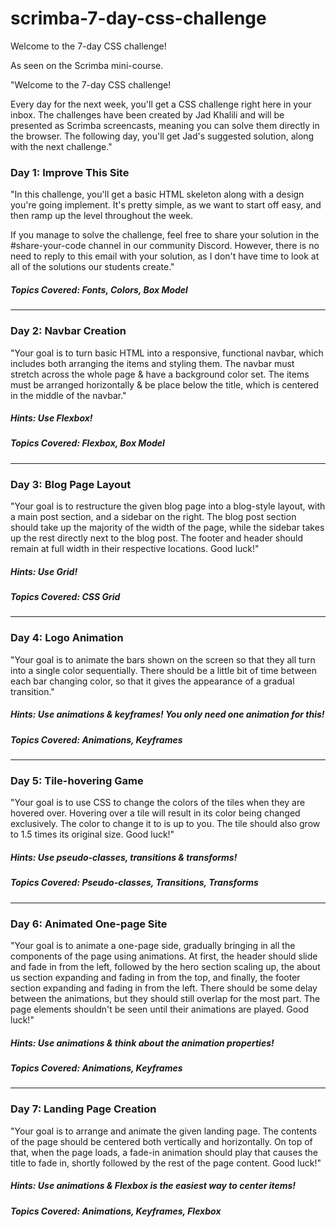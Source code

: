 # scrimba-7-day-css-challenge
Welcome to the 7-day CSS challenge! 

As seen on the Scrimba mini-course.

"Welcome to the 7-day CSS challenge!

Every day for the next week, you'll get a CSS challenge right here in your inbox. The challenges have been created by Jad Khalili and will be presented as Scrimba screencasts, meaning you can solve them directly in the browser. The following day, you'll get Jad's suggested solution, along with the next challenge."

### Day 1: Improve This Site

"In this challenge, you'll get a basic HTML skeleton along with a design you're going implement. It's pretty simple, as we want to start off easy, and then ramp up the level throughout the week.

If you manage to solve the challenge, feel free to share your solution in the #share-your-code channel in our community Discord. However, there is no need to reply to this email with your solution, as I don't have time to look at all of the solutions our students create."

##### Topics Covered: Fonts, Colors, Box Model

---

### Day 2: Navbar Creation

"Your goal is to turn basic HTML into a responsive, functional navbar, which includes both arranging the items and styling them. The navbar must stretch across the whole page & have a background color set. The items must be arranged horizontally & be place below the title, which is centered in the middle of the navbar."

##### Hints: Use Flexbox!

##### Topics Covered: Flexbox, Box Model

---

### Day 3: Blog Page Layout

"Your goal is to restructure the given blog page into a blog-style layout, with a main post section, and a sidebar on the right. The blog post section should take up the majority of the width of the page, while the sidebar takes up the rest directly next to the blog post. The footer and header should remain at full width in their respective locations. Good luck!"

##### Hints: Use Grid!

##### Topics Covered: CSS Grid

---

### Day 4: Logo Animation

"Your goal is to animate the bars shown on the screen so that they all turn into a single color sequentially. There should be a little bit of time between each bar changing color, so that it gives the appearance of a gradual transition."

##### Hints: Use animations & keyframes! You only need one animation for this!

##### Topics Covered: Animations, Keyframes

---

### Day 5: Tile-hovering Game

"Your goal is to use CSS to change the colors of the tiles when they are hovered over. Hovering over a tile will result in its color being changed exclusively. The color to change it to is up to you. The tile should also grow to 1.5 times its original size. Good luck!"

##### Hints: Use pseudo-classes, transitions & transforms!

##### Topics Covered: Pseudo-classes, Transitions, Transforms

---

### Day 6: Animated One-page Site

"Your goal is to animate a one-page side, gradually bringing in all the components of the page using animations. At first, the header should slide and fade in from the left, followed by the hero section scaling up, the about us section expanding and fading in from the top, and finally, the footer section expanding and fading in from the left. There should be some delay between the animations, but they should still overlap for the most part. The page elements shouldn't be seen until their animations are played. Good luck!"

##### Hints: Use animations & think about the animation properties!

##### Topics Covered: Animations, Keyframes

---

### Day 7: Landing Page Creation

"Your goal is to arrange and animate the given landing page. The contents of the page should be centered both vertically and horizontally. On top of that, when the page loads, a fade-in animation should play that causes the title to fade in, shortly followed by the rest of the page content. Good luck!"

##### Hints: Use animations & Flexbox is the easiest way to center items!

##### Topics Covered: Animations, Keyframes, Flexbox
